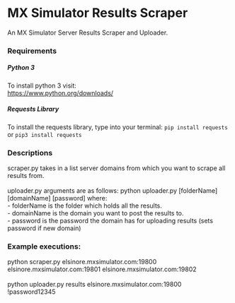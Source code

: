 # MX Simulator Results Scraper
 An MX Simulator Server Results Scraper and Uploader.

### Requirements

##### Python 3
To install python 3 visit:<br>
https://www.python.org/downloads/

##### Requests Library
To install the requests library, type into your terminal:
``` pip install requests ``` or ``` pip3 install requests ```<br>


### Descriptions
scraper.py takes in a list server domains from which you want to scrape all results from.<br><br>
uploader.py arguments are as follows: python uploader.py [folderName] [domainName] [password] where:<br>
    - folderName is the folder which holds all the results.<br>
    - domainName is the domain you want to post the results to.<br>
    - password is the password the domain has for uploading results (sets password if new domain)

### Example executions:
python scraper.py elsinore.mxsimulator.com:19800 elsinore.mxsimulator.com:19801 elsinore.mxsimulator.com:19802 <br><br>
python uploader.py results elsinore.mxsimulator.com:19800 !password12345

